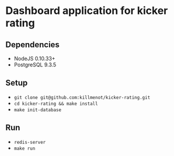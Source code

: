 Dashboard application for kicker rating
=============

## Dependencies

* NodeJS 0.10.33+
* PostgreSQL 9.3.5

## Setup
* `git clone git@github.com:killmenot/kicker-rating.git`
* `cd kicker-rating && make install`
* `make init-database`


## Run
* `redis-server`
* `make run`
